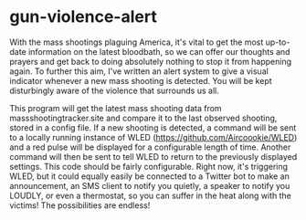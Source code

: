 # gun-violence-alert

With the mass shootings plaguing America, it's vital to get the most up-to-date information on the latest bloodbath, so we can offer our thoughts and prayers and get back to doing absolutely nothing to stop it from happening again. To further this aim, I've written an alert system to give a visual indicator whenever a new mass shooting is detected. You will be kept disturbingly aware of the violence that surrounds us all.

This program will get the latest mass shooting data from
massshootingtracker.site
and compare it to the last observed shooting, stored in a config file.
If a new shooting is detected, a command will be sent to a locally running instance of WLED (https://github.com/Aircoookie/WLED) and a red pulse will be displayed for a configurable length of time. Another command will then be sent to tell WLED to return to the previously displayed settings.
This code should be fairly configurable. Right now, it's triggering WLED, but it could equally easily be connected to a Twitter bot to make an announcement, an SMS client to notify you quietly, a speaker to notify you LOUDLY, or even a thermostat, so you can suffer in the heat along with the victims! The possibilities are endless!
